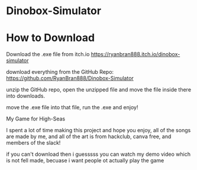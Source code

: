 # Dinobox-Simulator

# How to Download

​Download the .exe file from itch.io
https://ryanbran888.itch.io/dinobox-simulator

download everything from the GitHub Repo:
https://github.com/RyanBran888/Dinobox-Simulator



unzip the GitHub repo, open the unzipped file and move the file inside there into downloads.

move the .exe file into that file, run the .exe and enjoy!

My Game for High-Seas

I spent a lot of time making this project and hope you enjoy, all of the songs are made by me, and all of the art is from hackclub, canva free, and members of the slack!

if you can't download then i guesssss you can watch my demo video which is not fell made, becuase i want people ot actually play the game
